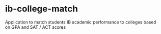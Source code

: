 # ib-college-match
Application to match students IB academic performance to colleges based on GPA and SAT / ACT scores
